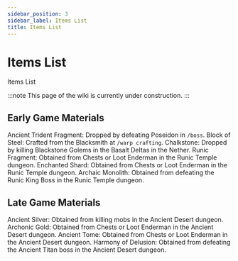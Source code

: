 ```yaml
---
sidebar_position: 3
sidebar_label: Items List
title: Items List
---
```


# Items List
Items List

:::note
This page of the wiki is currently under construction.
:::

## Early Game Materials
Ancient Trident Fragment: Dropped by defeating Poseidon in `/boss`.
Block of Steel: Crafted from the Blacksmith at `/warp crafting`.
Chalkstone: Dropped by killing Blackstone Golems in the Basalt Deltas in the Nether.
Runic Fragment: Obtained from Chests or Loot Enderman in the Runic Temple dungeon.
Enchanted Shard: Obtained from Chests or Loot Enderman in the Runic Temple dungeon.
Archaic Monolith: Obtained from defeating the Runic King Boss in the Runic Temple dungeon.

## Late Game Materials
Ancient Silver: Obtained from killing mobs in the Ancient Desert dungeon.
Archonic Gold: Obtained from Chests or Loot Enderman in the Ancient Desert dungeon.
Ancient Tome: Obtained from Chests or Loot Enderman in the Ancient Desert dungeon.
Harmony of Delusion: Obtained from defeating the Ancient Titan boss in the Ancient Desert dungeon.